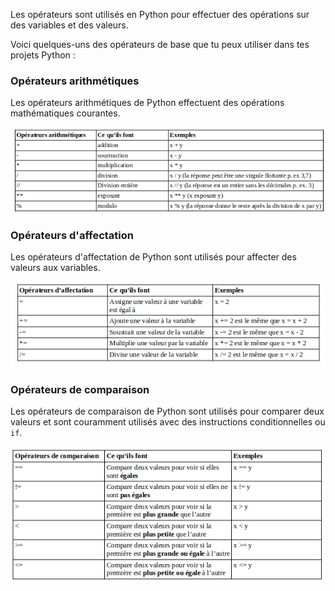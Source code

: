 Les opérateurs sont utilisés en Python pour effectuer des opérations sur des variables et des valeurs.

Voici quelques-uns des opérateurs de base que tu peux utiliser dans tes projets Python :

### Opérateurs arithmétiques

Les opérateurs arithmétiques de Python effectuent des opérations mathématiques courantes.

![Un tableau montrant les opérateurs arithmétiques suivants : + effectue l'addition ; - effectue la soustraction ; * effectue la multiplication; / effectue la division ; // effectue une division entière où la réponse est un nombre entier en supprimant les décimales ; ** effectue l'exponentiation ; % remplit la fonction modulo.](images/arithmetic_operators.png)

### Opérateurs d'affectation

Les opérateurs d'affectation de Python sont utilisés pour affecter des valeurs aux variables.

![Un tableau montrant les opérateurs d'affectation suivants : = affecte une valeur à laquelle une variable est égale ; += ajoute une valeur à la variable ; -= soustrait une valeur de la variable ; *= multiplie une valeur par la variable ; /= divise une valeur de la variable.](images/assignment_operators.png)

### Opérateurs de comparaison 

Les opérateurs de comparaison de Python sont utilisés pour comparer deux valeurs et sont couramment utilisés avec des instructions conditionnelles ou `if`.

![A table showing the following comparison operators: == compares two values to see if they are equal; != compares two values to see if the are not equal; < compares two values to see if one is less than another; > compares two values to see if one is greater than another; >= compares two values to see if one is greater than or equal to another; < = compares values to see if one is less than or equal to another.](images/comparison_operators.png)